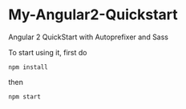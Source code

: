 # My-Angular2-Quickstart
Angular 2 QuickStart with Autoprefixer and Sass

To start using it, first do
```
npm install
```

then 

```
npm start
```
